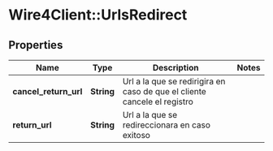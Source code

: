 # Wire4Client::UrlsRedirect

## Properties
Name | Type | Description | Notes
------------ | ------------- | ------------- | -------------
**cancel_return_url** | **String** | Url a la que se redirigira en caso de que el cliente cancele el registro | 
**return_url** | **String** | Url a la que se redireccionara en caso exitoso | 


